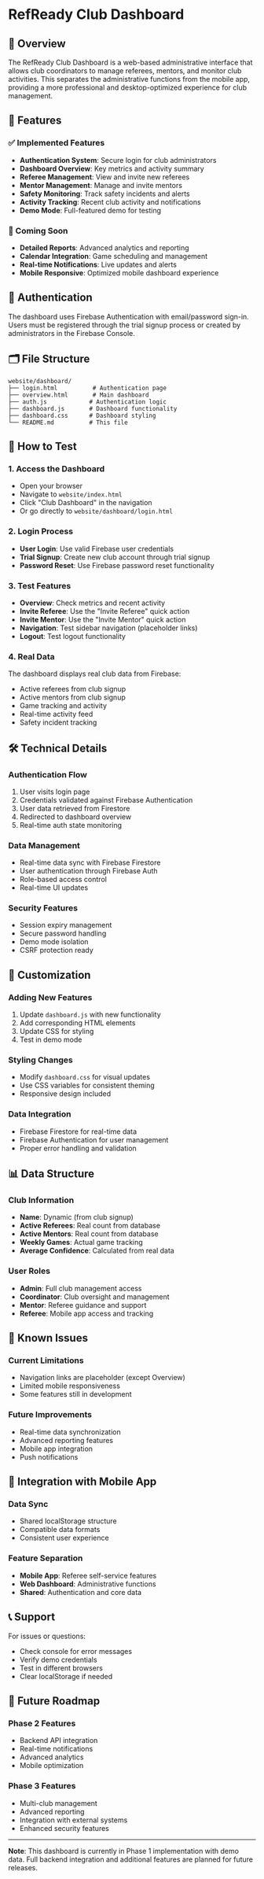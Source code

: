 # RefReady Club Dashboard

## 🎯 Overview

The RefReady Club Dashboard is a web-based administrative interface that allows club coordinators to manage referees, mentors, and monitor club activities. This separates the administrative functions from the mobile app, providing a more professional and desktop-optimized experience for club management.

## 🚀 Features

### ✅ Implemented Features
- **Authentication System**: Secure login for club administrators
- **Dashboard Overview**: Key metrics and activity summary
- **Referee Management**: View and invite new referees
- **Mentor Management**: Manage and invite mentors
- **Safety Monitoring**: Track safety incidents and alerts
- **Activity Tracking**: Recent club activity and notifications
- **Demo Mode**: Full-featured demo for testing

### 🔄 Coming Soon
- **Detailed Reports**: Advanced analytics and reporting
- **Calendar Integration**: Game scheduling and management
- **Real-time Notifications**: Live updates and alerts
- **Mobile Responsive**: Optimized mobile dashboard experience

## 🔐 Authentication

The dashboard uses Firebase Authentication with email/password sign-in. Users must be registered through the trial signup process or created by administrators in the Firebase Console.

## 🗂️ File Structure

```
website/dashboard/
├── login.html          # Authentication page
├── overview.html       # Main dashboard
├── auth.js            # Authentication logic
├── dashboard.js       # Dashboard functionality
├── dashboard.css      # Dashboard styling
└── README.md          # This file
```

## 📱 How to Test

### 1. Access the Dashboard
- Open your browser
- Navigate to `website/index.html`
- Click "Club Dashboard" in the navigation
- Or go directly to `website/dashboard/login.html`

### 2. Login Process
- **User Login**: Use valid Firebase user credentials
- **Trial Signup**: Create new club account through trial signup
- **Password Reset**: Use Firebase password reset functionality

### 3. Test Features
- **Overview**: Check metrics and recent activity
- **Invite Referee**: Use the "Invite Referee" quick action
- **Invite Mentor**: Use the "Invite Mentor" quick action
- **Navigation**: Test sidebar navigation (placeholder links)
- **Logout**: Test logout functionality

### 4. Real Data
The dashboard displays real club data from Firebase:
- Active referees from club signup
- Active mentors from club signup
- Game tracking and activity
- Real-time activity feed
- Safety incident tracking

## 🛠️ Technical Details

### Authentication Flow
1. User visits login page
2. Credentials validated against Firebase Authentication
3. User data retrieved from Firestore
4. Redirected to dashboard overview
5. Real-time auth state monitoring

### Data Management
- Real-time data sync with Firebase Firestore
- User authentication through Firebase Auth
- Role-based access control
- Real-time UI updates

### Security Features
- Session expiry management
- Secure password handling
- Demo mode isolation
- CSRF protection ready

## 🔧 Customization

### Adding New Features
1. Update `dashboard.js` with new functionality
2. Add corresponding HTML elements
3. Update CSS for styling
4. Test in demo mode

### Styling Changes
- Modify `dashboard.css` for visual updates
- Use CSS variables for consistent theming
- Responsive design included

### Data Integration
- Firebase Firestore for real-time data
- Firebase Authentication for user management
- Proper error handling and validation

## 📊 Data Structure

### Club Information
- **Name**: Dynamic (from club signup)
- **Active Referees**: Real count from database
- **Active Mentors**: Real count from database
- **Weekly Games**: Actual game tracking
- **Average Confidence**: Calculated from real data

### User Roles
- **Admin**: Full club management access
- **Coordinator**: Club oversight and management
- **Mentor**: Referee guidance and support
- **Referee**: Mobile app access and tracking

## 🐛 Known Issues

### Current Limitations
- Navigation links are placeholder (except Overview)
- Limited mobile responsiveness
- Some features still in development

### Future Improvements
- Real-time data synchronization
- Advanced reporting features
- Mobile app integration
- Push notifications

## 🤝 Integration with Mobile App

### Data Sync
- Shared localStorage structure
- Compatible data formats
- Consistent user experience

### Feature Separation
- **Mobile App**: Referee self-service features
- **Web Dashboard**: Administrative functions
- **Shared**: Authentication and core data

## 📞 Support

For issues or questions:
- Check console for error messages
- Verify demo credentials
- Test in different browsers
- Clear localStorage if needed

## 🔮 Future Roadmap

### Phase 2 Features
- Backend API integration
- Real-time notifications
- Advanced analytics
- Mobile optimization

### Phase 3 Features
- Multi-club management
- Advanced reporting
- Integration with external systems
- Enhanced security features

---

**Note**: This dashboard is currently in Phase 1 implementation with demo data. Full backend integration and additional features are planned for future releases. 